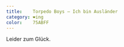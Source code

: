 ```yaml
---
title:    Torpedo Boys – Ich bin Ausländer
category: ❤ing
color:    75ABFF
---
```


Leider zum Glück.

<div class="embed" data-url="http://www.soundcloud.com/torpedo-boyz/ich-bin-auslander-leider-zum-gluck"></div>
